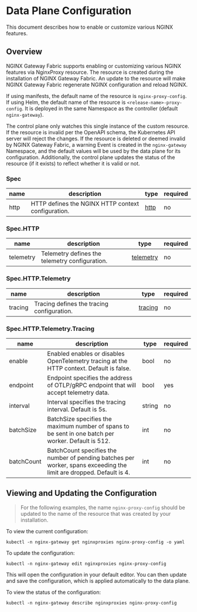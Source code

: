 # Data Plane Configuration

This document describes how to enable or customize various NGINX features.

## Overview

NGINX Gateway Fabric supports enabling or customizing various NGINX features via NginxProxy resource.
The resource is created during the installation of NGINX Gateway Fabric. An update to the resource will make
NGINX Gateway Fabric regenerate NGINX configuration and reload NGINX.

If using manifests, the default name of the resource is `nginx-proxy-config`. If using Helm, the default name
of the resource is `<release-name>-proxy-config`. It is deployed in the same Namespace as the controller
(default `nginx-gateway`).

The control plane only watches this single instance of the custom resource. If the resource is invalid per the OpenAPI
schema, the Kubernetes API server will reject the changes. If the resource is deleted or deemed invalid by NGINX
Gateway Fabric, a warning Event is created in the `nginx-gateway` Namespace, and the default values will be used by
the data plane for its configuration. Additionally, the control plane updates the status of the resource (if it exists)
to reflect whether it is valid or not.

### Spec

| name | description                                        | type              | required |
| ---- | -------------------------------------------------- | ----------------- | -------- |
| http | HTTP defines the NGINX HTTP context configuration. | [http](#spechttp) | no       |

### Spec.HTTP

| name      | description                                    | type                        | required |
| --------- | ---------------------------------------------- | --------------------------- | -------- |
| telemetry | Telemetry defines the telemetry configuration. | [telemetry](#spechttptelemetry) | no       |

### Spec.HTTP.Telemetry

| name    | description                                | type                    | required |
| ------- | ------------------------------------------ | ----------------------- | -------- |
| tracing | Tracing defines the tracing configuration. | [tracing](#spechttptelemetrytracing) | no       |

### Spec.HTTP.Telemetry.Tracing

| name       | description                                                                                                         | type   | required |
| ---------- | ------------------------------------------------------------------------------------------------------------------- | ------ | -------- |
| enable    | Enabled enables or disables OpenTelemetry tracing at the HTTP context. Default is false.                            | bool   | no       |
| endpoint   | Endpoint specifies the address of OTLP/gRPC endpoint that will accept telemetry data.                               | bool   | yes      |
| interval   | Interval specifies the tracing interval. Default is 5s.                                                             | string | no       |
| batchSize  | BatchSize specifies the maximum number of spans to be sent in one batch per worker. Default is 512.                 | int    | no       |
| batchCount | BatchCount specifies the number of pending batches per worker, spans exceeding the limit are dropped. Default is 4. | int    | no       |

## Viewing and Updating the Configuration

> For the following examples, the name `nginx-proxy-config` should be updated to the name of the resource that
> was created by your installation.

To view the current configuration:

```shell
kubectl -n nginx-gateway get nginxproxies nginx-proxy-config -o yaml
```

To update the configuration:

```shell
kubectl -n nginx-gateway edit nginxproxies nginx-proxy-config
```

This will open the configuration in your default editor. You can then update and save the configuration, which is
applied automatically to the data plane.

To view the status of the configuration:

```shell
kubectl -n nginx-gateway describe nginxproxies nginx-proxy-config
```
